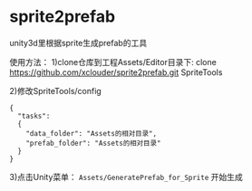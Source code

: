 # sprite2prefab
unity3d里根据sprite生成prefab的工具

使用方法：
1)clone仓库到工程Assets/Editor目录下: 
clone https://github.com/xclouder/sprite2prefab.git SpriteTools

2)修改SpriteTools/config
```
{
  "tasks":
  {
    "data_folder": "Assets的相对目录",
    "prefab_folder": "Assets的相对目录"
  }
}
```

3)点击Unity菜单： `Assets/GeneratePrefab_for_Sprite` 开始生成
